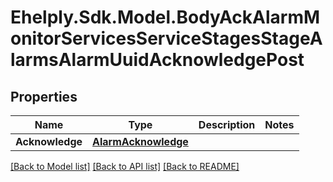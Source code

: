 # Ehelply.Sdk.Model.BodyAckAlarmMonitorServicesServiceStagesStageAlarmsAlarmUuidAcknowledgePost

## Properties

Name | Type | Description | Notes
------------ | ------------- | ------------- | -------------
**Acknowledge** | [**AlarmAcknowledge**](AlarmAcknowledge.md) |  | 

[[Back to Model list]](../README.md#documentation-for-models) [[Back to API list]](../README.md#documentation-for-api-endpoints) [[Back to README]](../README.md)

